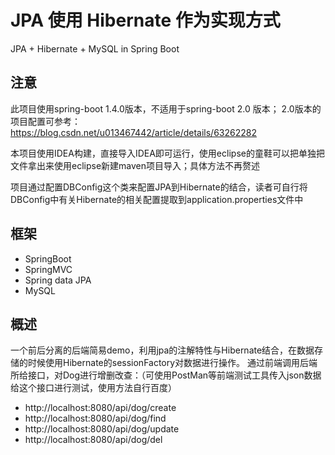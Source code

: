 # JPA 使用 Hibernate 作为实现方式  

JPA + Hibernate + MySQL in Spring Boot  

## 注意  
此项目使用spring-boot 1.4.0版本，不适用于spring-boot 2.0 版本；
2.0版本的项目配置可参考：https://blog.csdn.net/u013467442/article/details/63262282
  
本项目使用IDEA构建，直接导入IDEA即可运行，使用eclipse的童鞋可以把单独把文件拿出来使用eclipse新建maven项目导入；具体方法不再赘述

  
项目通过配置DBConfig这个类来配置JPA到Hibernate的结合，读者可自行将DBConfig中有关Hibernate的相关配置提取到application.properties文件中

## 框架    
- SpringBoot
- SpringMVC
- Spring data JPA
- MySQL
  

## 概述  
一个前后分离的后端简易demo，利用jpa的注解特性与Hibernate结合，在数据存储的时候使用Hibernate的sessionFactory对数据进行操作。
通过前端调用后端所给接口，对Dog进行增删改查：（可使用PostMan等前端测试工具传入json数据给这个接口进行测试，使用方法自行百度）
  
- http://localhost:8080/api/dog/create
- http://localhost:8080/api/dog/find
- http://localhost:8080/api/dog/update
- http://localhost:8080/api/dog/del
  
  
